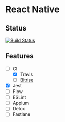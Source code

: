 # React Native

## Status

[![Build Status](https://travis-ci.org/blcsntb/BReactNative.svg)](https://travis-ci.org/blcsntb/BReactNative)

## Features
- [ ] CI
  - [x] Travis
  - [ ] [Bitrise](https://www.bitrise.io)
- [x] Jest
- [ ] Flow
- [ ] ESLint
- [ ] Appium
- [ ] Detox
- [ ] Fastlane
